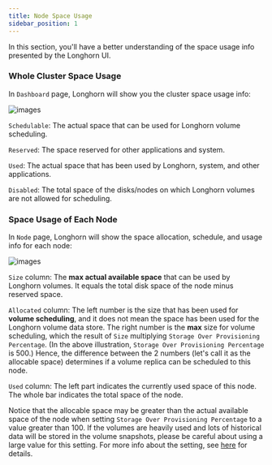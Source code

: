 ```yaml
---
title: Node Space Usage
sidebar_position: 1
---
```


In this section, you'll have a better understanding of the space usage info presented by the Longhorn UI. 


### Whole Cluster Space Usage

In `Dashboard` page, Longhorn will show you the cluster space usage info:

![images](/img/screenshots/volumes-and-nodes/space-usage-info-dashboard-page.png)

`Schedulable`: The actual space that can be used for Longhorn volume scheduling.

`Reserved`: The space reserved for other applications and system.

`Used`: The actual space that has been used by Longhorn, system, and other applications.

`Disabled`: The total space of the disks/nodes on which Longhorn volumes are not allowed for scheduling.

### Space Usage of Each Node

In `Node` page, Longhorn will show the space allocation, schedule, and usage info for each node:

![images](/img/screenshots/volumes-and-nodes/space-usage-info-node-page.png)

`Size` column: The **max actual available space** that can be used by Longhorn volumes. It equals the total disk space of the node minus reserved space. 

`Allocated` column: The left number is the size that has been used for **volume scheduling**, and it does not mean the space has been used for the Longhorn volume data store. The right number is the **max** size for volume scheduling, which the result of `Size` multiplying `Storage Over Provisioning Percentage`. (In the above illustration, `Storage Over Provisioning Percentage` is 500.) Hence, the difference between the 2 numbers (let's call it as the allocable space) determines if a volume replica can be scheduled to this node.

`Used` column: The left part indicates the currently used space of this node. The whole bar indicates the total space of the node.

Notice that the allocable space may be greater than the actual available space of the node when setting `Storage Over Provisioning Percentage` to a value greater than 100. If the volumes are heavily used and lots of historical data will be stored in the volume snapshots, please be careful about using a large value for this setting. For more info about the setting, see [here](../../references/settings/#storage-over-provisioning-percentage) for details. 
